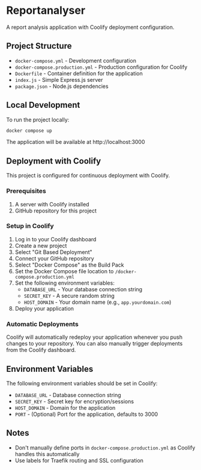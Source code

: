 # Reportanalyser

A report analysis application with Coolify deployment configuration.

## Project Structure

- `docker-compose.yml` - Development configuration
- `docker-compose.production.yml` - Production configuration for Coolify
- `Dockerfile` - Container definition for the application
- `index.js` - Simple Express.js server
- `package.json` - Node.js dependencies

## Local Development

To run the project locally:

```bash
docker compose up
```

The application will be available at http://localhost:3000

## Deployment with Coolify

This project is configured for continuous deployment with Coolify.

### Prerequisites

1. A server with Coolify installed
2. GitHub repository for this project

### Setup in Coolify

1. Log in to your Coolify dashboard
2. Create a new project
3. Select "Git Based Deployment"
4. Connect your GitHub repository
5. Select "Docker Compose" as the Build Pack
6. Set the Docker Compose file location to `/docker-compose.production.yml`
7. Set the following environment variables:
   - `DATABASE_URL` - Your database connection string
   - `SECRET_KEY` - A secure random string
   - `HOST_DOMAIN` - Your domain name (e.g., `app.yourdomain.com`)
8. Deploy your application

### Automatic Deployments

Coolify will automatically redeploy your application whenever you push changes to your repository. You can also manually trigger deployments from the Coolify dashboard.

## Environment Variables

The following environment variables should be set in Coolify:

- `DATABASE_URL` - Database connection string
- `SECRET_KEY` - Secret key for encryption/sessions
- `HOST_DOMAIN` - Domain for the application
- `PORT` - (Optional) Port for the application, defaults to 3000

## Notes

- Don't manually define ports in `docker-compose.production.yml` as Coolify handles this automatically
- Use labels for Traefik routing and SSL configuration 